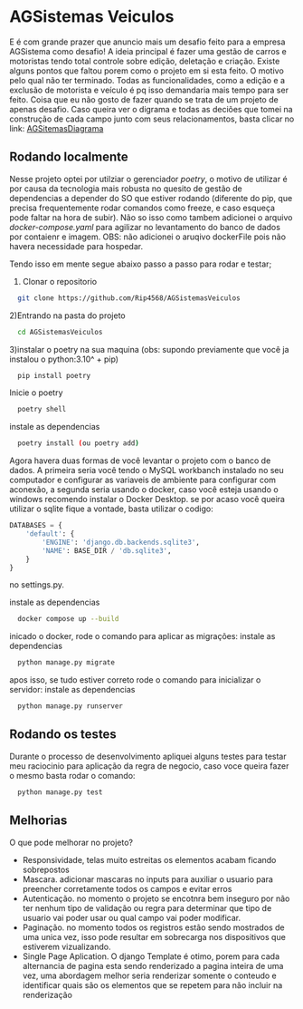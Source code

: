 
# AGSistemas Veiculos

E é com grande prazer que anuncio mais um desafio feito para a empresa AGSistema como desafio!
A ideia principal é fazer uma gestão de carros e motoristas tendo total controle sobre edição, deletação e criação. Existe alguns pontos que faltou porem como o projeto em si esta feito. O motivo pelo qual não ter terminado. Todas as funcionalidades, como a edição e a exclusão de motorista e veículo é pq isso demandaria mais tempo para ser feito. Coisa que eu não gosto de fazer quando se trata de um projeto de apenas desafio. Caso queira ver o digrama e todas as deciões que tomei na construção de cada campo junto com seus relacionamentos, basta clicar no link: [AGSitemasDiagrama](https://dbdiagram.io/d/AGSistemasVeiculos-661a8ef903593b6b61e7fa7e)


## Rodando localmente

Nesse projeto optei por utilziar o gerenciador _poetry_, o motivo de utilizar é por causa da tecnologia mais robusta no quesito de gestão de dependencias a depender do SO que estiver rodando (diferente do pip, que precisa frequentemente rodar  comandos como freeze, e caso esqueça pode faltar na hora de subir). Não so isso como tambem adicionei o arquivo *docker-compose.yaml* para agilizar no levantamento do banco de dados por contaienr e imagem. OBS: não adicionei o aruqivo dockerFile pois não havera necessidade para hospedar.

Tendo isso em mente segue abaixo passo a passo para rodar e testar;
1) Clonar o repositorio
```bash
  git clone https://github.com/Rip4568/AGSistemasVeiculos
```
2)Entrando na pasta do projeto
```bash
  cd AGSistemasVeiculos
```
3)instalar o poetry na sua maquina (obs: supondo previamente que você ja instalou o python:3.10^ + pip)

```bash
  pip install poetry
```

Inicie o poetry

```bash
  poetry shell
```
instale as dependencias
```bash
  poetry install (ou poetry add)
```

Agora havera duas formas de você levantar o projeto com o banco de dados. A primeira seria você tendo o MySQL workbanch instalado no seu computador e configurar as variaveis de ambiente para configurar com aconexão, a segunda seria usando o docker, caso você esteja usando o windows recomendo instalar o Docker Desktop. se por acaso você queira utilizar o sqlite fique a vontade, basta utilizar o codigo:

```python
DATABASES = {
    'default': {
        'ENGINE': 'django.db.backends.sqlite3',
        'NAME': BASE_DIR / 'db.sqlite3',
    }
}
```
no settings.py.

instale as dependencias
```bash
  docker compose up --build
```

inicado o docker, rode o comando para aplicar as migrações:
instale as dependencias
```bash
  python manage.py migrate
```

apos isso, se tudo estiver correto rode o comando para inicializar o servidor:
instale as dependencias
```bash
  python manage.py runserver
```
## Rodando os testes

Durante o processo de desenvolvimento apliquei alguns testes para testar meu raciocinio para aplicação da regra de negocio, caso voce queira fazer o mesmo basta rodar o comando:

```bash
  python manage.py test
```


## Melhorias

O que pode melhorar no projeto?

- Responsividade, telas muito estreitas os elementos acabam ficando sobrepostos
- Mascara. adicionar mascaras no inputs para auxiliar o usuario para preencher corretamente todos os campos e evitar erros
- Autenticação. no momento o projeto se encotnra bem inseguro por não ter nenhum tipo de validação ou regra para determinar que tipo de usuario vai poder usar ou qual campo vai poder modificar.
- Paginação. no momento todos os registros estão sendo mostrados de uma unica vez, isso pode resultar em sobrecarga nos dispositivos que estiverem vizualizando.
- Single Page Aplication. O django Template é otimo, porem para cada alternancia de pagina esta sendo renderizado a pagina inteira de uma vez, uma abordagem melhor seria renderizar somente o conteudo e identificar quais são os elementos que se repetem para não incluir na renderização

